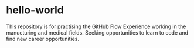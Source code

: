 # hello-world
This repository is for practising the GitHub Flow
Experience working in the manucturing and medical fields.  Seeking opportunities to learn to code and find new career opportunities.  
